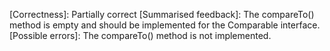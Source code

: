 [Correctness]: Partially correct
[Summarised feedback]: The compareTo() method is empty and should be implemented for the Comparable interface.
[Possible errors]: The compareTo() method is not implemented.